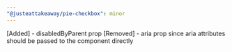 ```yaml
---
"@justeattakeaway/pie-checkbox": minor
---
```


[Added] - disabledByParent prop
[Removed] - aria prop since aria attributes should be passed to the component directly

